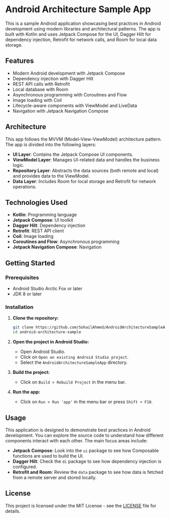 
# Android Architecture Sample App

This is a sample Android application showcasing best practices in Android development using modern libraries and architectural patterns. The app is built with Kotlin and uses Jetpack Compose for the UI, Dagger Hilt for dependency injection, Retrofit for network calls, and Room for local data storage.

## Features

- Modern Android development with Jetpack Compose
- Dependency injection with Dagger Hilt
- REST API calls with Retrofit
- Local database with Room
- Asynchronous programming with Coroutines and Flow
- Image loading with Coil
- Lifecycle-aware components with ViewModel and LiveData
- Navigation with Jetpack Navigation Compose

## Architecture

This app follows the MVVM (Model-View-ViewModel) architecture pattern. The app is divided into the following layers:

- **UI Layer**: Contains the Jetpack Compose UI components.
- **ViewModel Layer**: Manages UI-related data and handles the business logic.
- **Repository Layer**: Abstracts the data sources (both remote and local) and provides data to the ViewModel.
- **Data Layer**: Includes Room for local storage and Retrofit for network operations.

## Technologies Used

- **Kotlin**: Programming language
- **Jetpack Compose**: UI toolkit
- **Dagger Hilt**: Dependency injection
- **Retrofit**: REST API client
- **Coil**: Image loading
- **Coroutines and Flow**: Asynchronous programming
- **Jetpack Navigation Compose**: Navigation

## Getting Started

### Prerequisites

- Android Studio Arctic Fox or later
- JDK 8 or later

### Installation

1. **Clone the repository:**

   ```bash
   git clone https://github.com/SohailAhmed/AndroidArchitectureSampleApp.git
   cd android-architecture-sample
   ```

2. **Open the project in Android Studio:**

   - Open Android Studio.
   - Click on `Open an existing Android Studio project`.
   - Select the `AndroidArchitectureSampleApp` directory.

3. **Build the project:**

   - Click on `Build > Rebuild Project` in the menu bar.

4. **Run the app:**

   - Click on `Run > Run 'app'` in the menu bar or press `Shift + F10`.

## Usage

This application is designed to demonstrate best practices in Android development. You can explore the source code to understand how different components interact with each other. The main focus areas include:

- **Jetpack Compose**: Look into the `ui` package to see how Composable functions are used to build the UI.
- **Dagger Hilt**: Check the `di` package to see how dependency injection is configured.
- **Retrofit and Room**: Review the `data` package to see how data is fetched from a remote server and stored locally.

## License

This project is licensed under the MIT License - see the [LICENSE](LICENSE) file for details.
